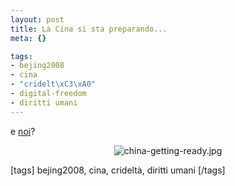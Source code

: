 ```yaml
--- 
layout: post
title: La Cina si sta preparando...
meta: {}

tags: 
- bejing2008
- cina
- "cridelt\xC3\xA0"
- digital-freedom
- diritti umani
---
```

e [noi](http://www.amnesty.org/en/human-rights-china-beijing-olympics)?  
  
<center>
<img src='http://www.lastknight.com/download//china-getting-ready.jpg' alt='china-getting-ready.jpg' />
</center>
  
[tags] bejing2008, cina, crideltà, diritti umani [/tags] 
